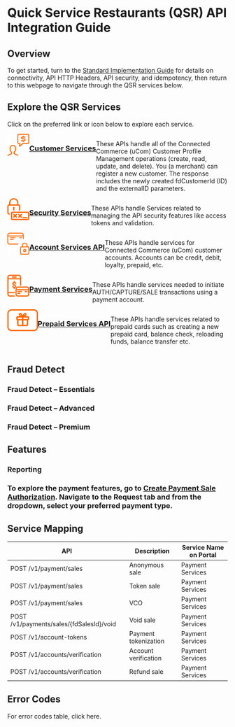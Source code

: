 # Quick Service Restaurants (QSR) API Integration Guide

## Overview

<Add Product Content on QSR HERE>

To get started, turn to the <a href="../docs/?path=/docs/documentation/Standard_Implementation_Guide.md">Standard Implementation Guide</a> for details on connectivity, API HTTP Headers, API security, and idempotency, then return to this webpage to navigate through the QSR services below. 

## Explore the QSR Services

Click on the preferred link or icon below to explore each service.

<div id="cs_id">
<a href="../api/?type=post&path=/v1/customers"><img src="https://raw.githubusercontent.com/Fiserv/universal-commerce/develop/assets/images/Picture1.png" alt="Customer_services" style="height:50px"></a>  

### [Customer Services](../api/?type=post&path=/v1/customers)

These APIs handle all of the Connected Commerce (uCom) Customer Profile Management operations (create, read, update, and delete).
You (a merchant) can register a new customer. The response includes the newly created fdCustomerId (ID) and the externalID parameters.
</div>

<div id="cs_id">
<a href="../api/?type=post&path=/v1/tokens"><img src="https://github.com/Fiserv/universal-commerce/blob/develop/assets/images/Picture20.png?raw=true" alt="Security Services" style="height:50px"></a>

### [Security Services](../api/?type=post&path=/v1/tokens)

These APIs handle Services related to managing the API security features like access tokens and validation.
</div>

<div id="cs_id">
<a href="../api/?type=post&path=/v1/accounts/verification"><img src="https://github.com/Fiserv/universal-commerce/blob/develop/assets/images/Picture4.png?raw=true" alt="Account_services" style="height:50px"></a>  

### [Account Services API](../api/?type=post&path=/v1/accounts/verification)
These APIs handle services for Connected Commerce (uCom) customer accounts. Accounts can be credit, debit, loyalty, prepaid, etc.
</div>

<div id="cs_id">
<a href="../api/?type=post&path=/v1/payments/auths"><img src="https://github.com/Fiserv/universal-commerce/blob/develop/assets/images/Picture19.png?raw=true" alt="Payments" style="height:50px"></a>  

### [Payment Services](../api/?type=post&path=/v1/payments/auths)

These APIs handle services needed to initiate AUTH/CAPTURE/SALE transactions using a payment account.
</div>

<div id="cs_id">
<a href="../api/?type=post&path=/v2/prepaids/multi-purchases"><img src="https://github.com/Fiserv/universal-commerce/blob/develop/assets/images/Picture21.png?raw=true" alt="Prepaid Payments" style="height:50px"></a>  

### [Prepaid Services API](../api/?type=post&path=/v2/prepaids/multi-purchases)

These APIs handle services related to prepaid cards such as creating a new prepaid card, balance check, reloading funds, balance transfer etc.
</div>

## Fraud Detect
### Fraud Detect – Essentials
### Fraud Detect – Advanced
### Fraud Detect – Premium

## Features
### Reporting

### To explore the payment features, go to [Create Payment Sale Authorization](../api/?type=post&path=/v1/payments/sales&branch=develop&version=1.0.0). Navigate to the Request tab and from the dropdown, select your preferred payment type.

## Service Mapping

| API                                               | Description                                                | Service Name on Portal |
|---------------------------------------------------|------------------------------------------------------------|------------------------|
| POST /v1/payment/sales                            | Anonymous sale                                             | Payment Services       |
| POST /v1/payment/sales                            | Token sale                                                 | Payment Services       |
| POST /v1/payment/sales                            | VCO                                                        | Payment Services       |
| POST /v1/payments/sales/{fdSalesId}/void          | Void sale                                                  | Payment Services       |
| POST /v1/account-tokens                           | Payment tokenization                                       | Payment Services       |
| POST /v1/accounts/verification                    | Account verification                                       | Payment Services       |
| POST /v1/accounts/verification                    | Refund sale                                                | Payment Services       |


## Error Codes
For error codes table, click here<ADD LINK>.

 <style>
    div#cs_id {
        display: flex;
        width: 100% !important
        justify-content: between;
            }
    div#cs_id p {
        width: 50%;
        flex-grow: 1;
    }
    div#cs_id  * {
        display: block;
    }
</style>